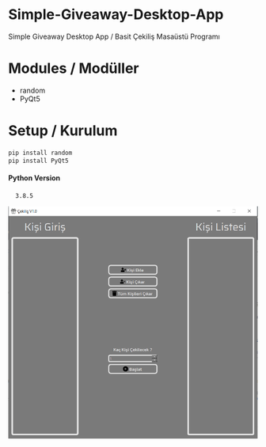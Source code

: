 # Simple-Giveaway-Desktop-App
Simple Giveaway Desktop App / Basit Çekiliş Masaüstü Programı

# Modules / Modüller

* random
* PyQt5


# Setup / Kurulum

```
pip install random
pip install PyQt5
```


#### Python Version 
      3.8.5

![](/images/ss.png)
